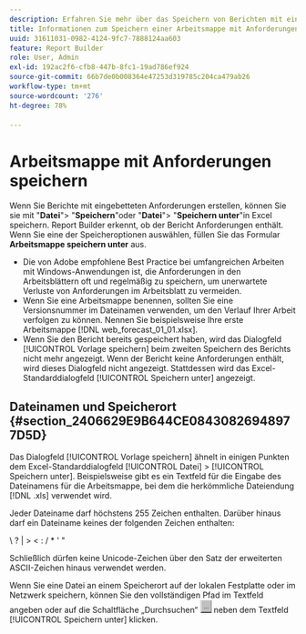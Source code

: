 ```yaml
---
description: Erfahren Sie mehr über das Speichern von Berichten mit eingebetteten Anforderungen.
title: Informationen zum Speichern einer Arbeitsmappe mit Anforderungen
uuid: 31611031-0982-4124-9fc7-7888124aa603
feature: Report Builder
role: User, Admin
exl-id: 192ac2f6-cfb8-447b-8fc1-19ad786ef924
source-git-commit: 66b7de0b008364e47253d319785c204ca479ab26
workflow-type: tm+mt
source-wordcount: '276'
ht-degree: 78%

---
```


# Arbeitsmappe mit Anforderungen speichern

Wenn Sie Berichte mit eingebetteten Anforderungen erstellen, können Sie sie mit &quot;**Datei**&quot;> &quot;**Speichern**&quot;oder &quot;**Datei**&quot;> &quot;**Speichern unter**&quot;in Excel speichern. Report Builder erkennt, ob der Bericht Anforderungen enthält. Wenn Sie eine der Speicheroptionen auswählen, füllen Sie das Formular **Arbeitsmappe speichern unter** aus.

* Die von Adobe empfohlene Best Practice bei umfangreichen Arbeiten mit Windows-Anwendungen ist, die Anforderungen in den Arbeitsblättern oft und regelmäßig zu speichern, um unerwartete Verluste von Anforderungen im Arbeitsblatt zu vermeiden.
* Wenn Sie eine Arbeitsmappe benennen, sollten Sie eine Versionsnummer im Dateinamen verwenden, um den Verlauf Ihrer Arbeit verfolgen zu können. Nennen Sie beispielsweise Ihre erste Arbeitsmappe [!DNL web_forecast_01_01.xlsx].
* Wenn Sie den Bericht bereits gespeichert haben, wird das Dialogfeld [!UICONTROL Vorlage speichern] beim zweiten Speichern des Berichts nicht mehr angezeigt. Wenn der Bericht keine Anforderungen enthält, wird dieses Dialogfeld nicht angezeigt. Stattdessen wird das Excel-Standarddialogfeld [!UICONTROL Speichern unter] angezeigt.

## Dateinamen und Speicherort {#section_2406629E9B644CE08430826948977D5D}

Das Dialogfeld [!UICONTROL Vorlage speichern] ähnelt in einigen Punkten dem Excel-Standarddialogfeld [!UICONTROL Datei] > [!UICONTROL Speichern unter]. Beispielsweise gibt es ein Textfeld für die Eingabe des Dateinamens für die Arbeitsmappe, bei dem die herkömmliche Dateiendung [!DNL .xls] verwendet wird.

Jeder Dateiname darf höchstens 255 Zeichen enthalten. Darüber hinaus darf ein Dateiname keines der folgenden Zeichen enthalten:

\ ? | > &lt; : / &#42; &#39; &quot;

Schließlich dürfen keine Unicode-Zeichen über den Satz der erweiterten ASCII-Zeichen hinaus verwendet werden.

Wenn Sie eine Datei an einem Speicherort auf der lokalen Festplatte oder im Netzwerk speichern, können Sie den vollständigen Pfad im Textfeld angeben oder auf die Schaltfläche „Durchsuchen“ ![browse_button.gif](assets/browse_button.gif) neben dem Textfeld [!UICONTROL Speichern unter] klicken.
